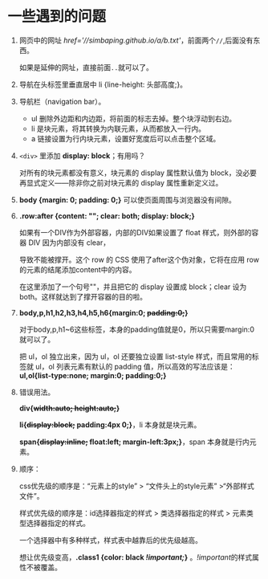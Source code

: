 # 一些遇到的问题

1. 网页中的网址 *href='//simbaping.github.io/a/b.txt'*，前面两个`//`,后面没有东西。

    如果是延伸的网址，直接前面`..`就可以了。

2. 导航在头标签里垂直居中 li {line-height: 头部高度;}。

3. 导航栏（navigation bar）。

    * ul 删除外边距和内边距，将前面的标志去掉。整个块浮动到右边。
    * li 是块元素，将其转换为内联元素，从而都放入一行内。
    * a 链接设置为行内块元素，设置好宽度后可以点击整个区域。

4. `<div>` 里添加 **display: block**；有用吗？

    对所有的块元素都没有意义，块元素的 display 属性默认值为 block，没必要再显式定义——除非你之前对块元素的 display 属性重新定义过。

5. **body {margin: 0; padding: 0;}** 可以使页面周围与浏览器没有间隙。

6. **.row:after {content: ""; clear: both; display: block;}**

    如果有一个DIV作为外部容器，内部的DIV如果设置了 float 样式，则外部的容器 DIV 因为内部没有 clear，

    导致不能被撑开。这个 row 的 CSS 使用了after这个伪对象，它将在应用 row 的元素的结尾添加content中的内容。

    在这里添加了一个句号""，并且把它的 display 设置成 block；clear 设为 both。这样就达到了撑开容器的目的啦。

7. **body,p,h1,h2,h3,h4,h5,h6{margin:0; ~~padding:0;~~}**

    对于body,p,h1~6这些标签，本身的padding值就是0，所以只需要margin:0就可以了。

    把 ul，ol 独立出来，因为 ul，ol 还要独立设置 list-style 样式，而且常用的标签就 ul，ol 列表元素有默认的 padding 值，所以高效的写法应该是：**ul,ol{list-type:none; margin:0; padding:0;}**

8. 错误用法。

    **div{~~width:auto; height:auto;~~}**

    **li{~~display:block;~~ padding:4px 0;}**，li 本身就是块元素。

    **span{~~display:inline;~~ float:left; margin-left:3px;}**，span 本身就是行内元素。

9. 顺序：

    css优先级的顺序是：“元素上的style” > “文件头上的style元素” >“外部样式文件”。

    样式优先级的顺序是：id选择器指定的样式 > 类选择器指定的样式 > 元素类型选择器指定的样式。

    一个选择器中有多种样式，样式表中越靠后的优先级越高。

    想让优先级变高，**.class1 {color: black *!important;*}** 。*!important*的样式属性不被覆盖。
